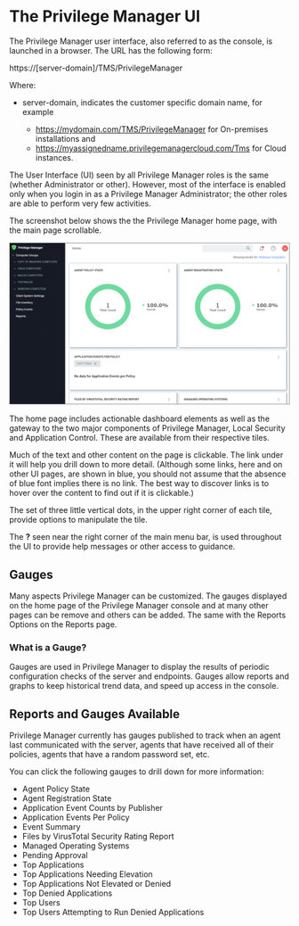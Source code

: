 [title]: # (User Interface)
[tags]: # (console,home page)
[priority]: # (100)
# The Privilege Manager UI

The Privilege Manager user interface, also referred to as the console, is launched in a browser. The URL has the following form:

https://[server-domain]/TMS/PrivilegeManager

Where:

* server-domain, indicates the customer specific domain name, for example

  * https://mydomain.com/TMS/PrivilegeManager for On-premises installations and
  * https://myassignedname.privilegemanagercloud.com/Tms for Cloud instances.

The User Interface (UI) seen by all Privilege Manager roles is the same (whether Administrator or other). However, most of the interface is enabled only when you login in as a Privilege Manager Administrator; the other roles are able to perform very few activities.

The screenshot below shows the the Privilege Manager home page, with the main page scrollable.

![Privilege Manager Home](images/home-page.png "Privilege Manager Home page")

The home page includes actionable dashboard elements as well as the gateway to the two major components of Privilege Manager, Local Security and Application Control. These are available from their respective tiles.

Much of the text and other content on the page is clickable. The link under it will help you drill down to more detail. (Although some links, here and on other UI pages, are shown in blue, you should not assume that the absence of blue font implies there is no link. The best way to discover links is to hover over the content to find out if it is clickable.)

The set of three little vertical dots, in the upper right corner of each tile, provide options to manipulate the tile.

The __?__ seen near the right corner of the main menu bar, is used throughout the UI to provide help messages or other access to guidance.

## Gauges

Many aspects Privilege Manager can be customized. The gauges displayed on the home page of the Privilege Manager console and at many other pages can be remove and others can be added. The same with the Reports Options on the Reports page.

### What is a Gauge?

Gauges are used in Privilege Manager to display the results of periodic configuration checks of the server and endpoints. Gauges allow reports and graphs to keep historical trend data, and speed up access in the console.

## Reports and Gauges Available

Privilege Manager currently has gauges published to track when an agent last communicated with the server, agents that have received all of their policies, agents that have a random password set, etc.

You can click the following gauges to drill down for more information:

* Agent Policy State
* Agent Registration State
* Application Event Counts by Publisher
* Application Events Per Policy
* Event Summary
* Files by VirusTotal Security Rating Report
* Managed Operating Systems
* Pending Approval
* Top Applications
* Top Applications Needing Elevation
* Top Applications Not Elevated or Denied
* Top Denied Applications
* Top Users
* Top Users Attempting to Run Denied Applications
